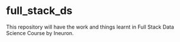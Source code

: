 # full_stack_ds
This repository will have the work and things learnt in Full Stack Data Science Course by Ineuron. 
